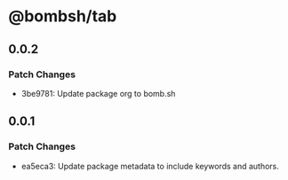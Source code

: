 # @bombsh/tab

## 0.0.2

### Patch Changes

- 3be9781: Update package org to bomb.sh

## 0.0.1

### Patch Changes

- ea5eca3: Update package metadata to include keywords and authors.
